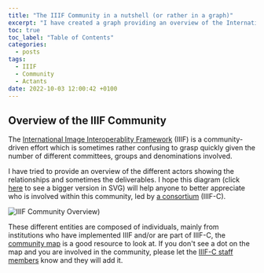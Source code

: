 ```yaml
---
title: "The IIIF Community in a nutshell (or rather in a graph)"
excerpt: "I have created a graph providing an overview of the International Image Interoperablity Framework (IIIF) Community which illustrates the intricate connections between the different actors and their respective involvement."
toc: true
toc_label: "Table of Contents"
categories:
  - posts
tags:
  - IIIF
  - Community
  - Actants
date: 2022-10-03 12:00:42 +0100
---
```


## Overview of the IIIF Community

The [International Image Interoperablity Framework](https://iiif.io) (IIIF) is a community-driven effort which is sometimes rather confusing to grasp quickly given the number of different committees, groups and denominations involved.

I have tried to provide an overview of the different actors showing the relationships and sometimes the deliverables. I hope this diagram (click [here][iiif_community_overview] to see a bigger version in SVG) will help anyone to better appreciate who is involved within this community, led by [a consortium](https://iiif.io/community/consortium/) (IIIF-C).

![IIIF Community Overview)][iiif_community_overview]

These different entities are composed of individuals, mainly from institutions who have implemented IIIF and/or are part of IIIF-C, the [community map](https://iiif.io/community/map/) is a good resource to look at. If you don't see a dot on the map and you are involved in the community, please let the [IIIF-C staff members](https://iiif.io/community/consortium/staff/) know and they will add it.

[iiif_community_overview]: https://julsraemy.ch/assets/images/iiif_community_overview.svg
